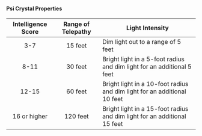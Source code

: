#### Psi Crystal Properties
| Intelligence Score | Range of Telepathy | Light Intensity                                                          |
|:------------------:|:------------------:|--------------------------------------------------------------------------|
|         3-7        |       15 feet      | Dim light out to a range of 5 feet                                       |
|        8-11        |       30 feet      | Bright light in a 5-foot radius and dim light for an additional 5 feet   |
|        12-15       |       60 feet      | Bright light in a 10-foot radius and dim light for an additional 10 feet |
|    16 or higher    |      120 feet      | Bright light in a 15-foot radius and dim light for an additional 15 feet |